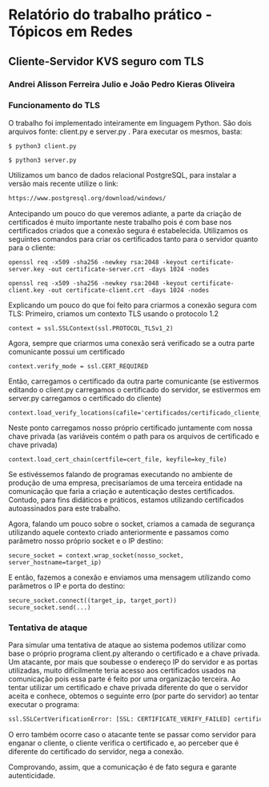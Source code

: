 # Relatório do trabalho prático - Tópicos em Redes
## Cliente-Servidor KVS seguro com TLS
### Andrei Alisson Ferreira Julio e João Pedro Kieras Oliveira

### Funcionamento do TLS
O trabalho foi implementado inteiramente em linguagem Python. São dois arquivos fonte: client.py e server.py .
Para executar os mesmos, basta:
```
$ python3 client.py
```
```
$ python3 server.py
```

Utilizamos um banco de dados relacional PostgreSQL, para instalar a versão mais recente utilize o link:
```bash
https://www.postgresql.org/download/windows/
```

Antecipando um pouco do que veremos adiante, a parte da criação de certificados é muito importante neste trabalho pois é com base nos certificados criados que a conexão segura é estabelecida.
Utilizamos os seguintes comandos para criar os certificados tanto para o servidor quanto para o cliente:
```
openssl req -x509 -sha256 -newkey rsa:2048 -keyout certificate-server.key -out certificate-server.crt -days 1024 -nodes
```
```
openssl req -x509 -sha256 -newkey rsa:2048 -keyout certificate-client.key -out certificate-client.crt -days 1024 -nodes
```

Explicando um pouco do que foi feito para criarmos a conexão segura com TLS:
Primeiro, criamos um contexto TLS usando o protocolo 1.2
```
context = ssl.SSLContext(ssl.PROTOCOL_TLSv1_2)
```
Agora, sempre que criarmos uma conexão será verificado se a outra parte comunicante possui um certificado
```
context.verify_mode = ssl.CERT_REQUIRED
```
Então, carregamos o certificado da outra parte comunicante (se estivermos editando o client.py carregamos o certificado do servidor, se estivermos em server.py carregamos o certificado do cliente)
```
context.load_verify_locations(cafile='certificados/certificado_cliente_ou_servidor.crt')
```
Neste ponto carregamos nosso próprio certificado juntamente com nossa chave privada (as variáveis contém o path para os arquivos de certificado e chave privada)
```
context.load_cert_chain(certfile=cert_file, keyfile=key_file)
```
Se estivéssemos falando de programas executando no ambiente de produção de uma empresa, precisaríamos de uma terceira entidade na comunicação que faria a criação e autenticação destes certificados. Contudo, para fins didáticos e práticos, estamos utilizando certificados autoassinados para este trabalho.

Agora, falando um pouco sobre o socket, criamos a camada de segurança utilizando aquele contexto criado anteriormente e passamos como parâmetro nosso próprio socket e o IP destino:
```
secure_socket = context.wrap_socket(nosso_socket, server_hostname=target_ip)
```

E então, fazemos a conexão e enviamos uma mensagem utilizando como parâmetros o IP e porta do destino:
```
secure_socket.connect((target_ip, target_port))
secure_socket.send(...)
```

### Tentativa de ataque

Para simular uma tentativa de ataque ao sistema podemos utilizar como base o próprio programa client.py alterando o certificado e a chave privada. Um atacante, por mais que soubesse o endereço IP do servidor e as portas utilizadas, muito dificilmente teria acesso aos certificados usados na comunicação pois essa parte é feito por uma organização terceira. Ao tentar utilizar um certificado e chave privada diferente do que o servidor aceita e conhece, obtemos o seguinte erro (por parte do servidor) ao tentar executar o programa:

```bash
ssl.SSLCertVerificationError: [SSL: CERTIFICATE_VERIFY_FAILED] certificate verify failed: self signed certificate (_ssl.c:1131)
```

O erro também ocorre caso o atacante tente se passar como servidor para enganar o cliente, o cliente verifica o certificado e, ao perceber que é diferente do certificado do servidor, nega a conexão.

Comprovando, assim, que a comunicação é de fato segura e garante autenticidade.